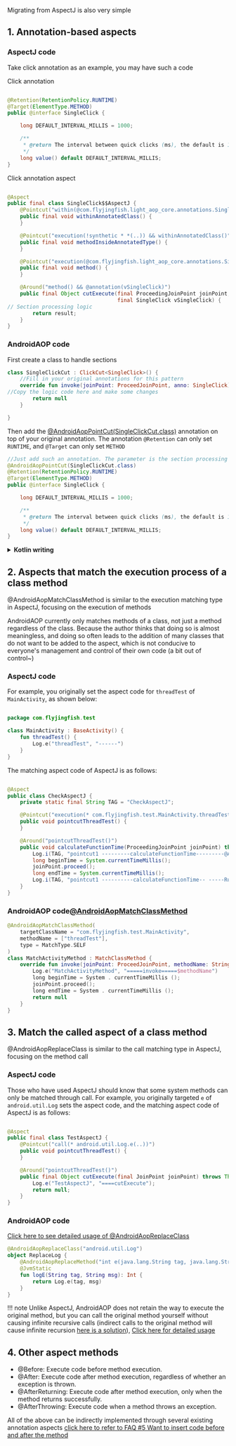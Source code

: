 Migrating from AspectJ is also very simple

## 1. Annotation-based aspects

### AspectJ code

Take click annotation as an example, you may have such a code

Click annotation

```java

@Retention(RetentionPolicy.RUNTIME)
@Target(ElementType.METHOD)
public @interface SingleClick {

    long DEFAULT_INTERVAL_MILLIS = 1000;

    /**
     * @return The interval between quick clicks (ms), the default is 1000ms
     */
    long value() default DEFAULT_INTERVAL_MILLIS;
}
```

Click annotation aspect

```java

@Aspect
public final class SingleClick$$AspectJ {
    @Pointcut("within(@com.flyjingfish.light_aop_core.annotations.SingleClick *)")
    public final void withinAnnotatedClass() {
    }

    @Pointcut("execution(!synthetic * *(..)) && withinAnnotatedClass()")
    public final void methodInsideAnnotatedType() {
    }

    @Pointcut("execution(@com.flyjingfish.light_aop_core.annotations.SingleClick * *(..)) || methodInsideAnnotatedType()")
    public final void method() {
    }

    @Around("method() && @annotation(vSingleClick)")
    public final Object cutExecute(final ProceedingJoinPoint joinPoint,
                                   final SingleClick vSingleClick) {
// Section processing logic
        return result;
    }
}

```

### AndroidAOP code

First create a class to handle sections

```kotlin
class SingleClickCut : ClickCut<SingleClick>() {
    //Fill in your original annotations for this pattern
    override fun invoke(joinPoint: ProceedJoinPoint, anno: SingleClick): Any? {
//Copy the logic code here and make some changes
        return null
    }

}
```

Then add the [@AndroidAopPointCut(SingleClickCut.class)](https://flyjingfish.github.io/AndroidAOP/AndroidAopPointCut/) annotation on top of your original annotation. The annotation ```@Retention``` can only set ```RUNTIME```, and ```@Target``` can only set ```METHOD```

```java
//Just add such an annotation. The parameter is the section processing class SingleClickCut.class created above
@AndroidAopPointCut(SingleClickCut.class)
@Retention(RetentionPolicy.RUNTIME)
@Target(ElementType.METHOD)
public @interface SingleClick {

    long DEFAULT_INTERVAL_MILLIS = 1000;

    /**
     * @return The interval between quick clicks (ms), the default is 1000ms
     */
    long value() default DEFAULT_INTERVAL_MILLIS;
}
```
<details>
<summary><strong>Kotlin writing</strong></summary>

```kotlin
@AndroidAopPointCut(SingleClickCut::class)
@Retention(AnnotationRetention.RUNTIME)
@Target(
    AnnotationTarget.FUNCTION, AnnotationTarget.PROPERTY_GETTER, AnnotationTarget.PROPERTY_SETTER
)
annotation class SingleClick(
    /**
     * The interval between quick clicks (ms), the default is 1000ms
     */
    val value: Long = DEFAULT_INTERVAL_MILLIS
) {
    companion object {
        const val DEFAULT_INTERVAL_MILLIS: Long = 1000
    }
}
```
</details>

## 2. Aspects that match the execution process of a class method

@AndroidAopMatchClassMethod is similar to the execution matching type in AspectJ, focusing on the execution of methods

AndroidAOP currently only matches methods of a class, not just a method regardless of the class. Because the author thinks that doing so is almost meaningless, and doing so often leads to the addition of many classes that do not want to be added to the aspect, which is not conducive to everyone's management and control of their own code (a bit out of control~)

### AspectJ code

For example, you originally set the aspect code for ```threadTest``` of ```MainActivity```, as shown below:

```kotlin

package com.flyjingfish.test

class MainActivity : BaseActivity() {
    fun threadTest() {
        Log.e("threadTest", "------")
    }
}

```

The matching aspect code of AspectJ is as follows:

```java

@Aspect
public class CheckAspectJ {
    private static final String TAG = "CheckAspectJ";

    @Pointcut("execution(* com.flyjingfish.test.MainActivity.threadTest())")
    public void pointcutThreadTest() {
    }

    @Around("pointcutThreadTest()")
    public void calculateFunctionTime(ProceedingJoinPoint joinPoint) throws Throwable {
        Log.i(TAG, "pointcut1 ---------calculateFunctionTime---------@Around");
        long beginTime = System.currentTimeMillis();
        joinPoint.proceed();
        long endTime = System.currentTimeMillis();
        Log.i(TAG, "pointcut1 ----------calculateFunctionTime-- -----Running time: " + (endTime - beginTime));
    }
} 
``` 
### AndroidAOP code[@AndroidAopMatchClassMethod](https://flyjingfish.github.io/AndroidAOP/AndroidAopMatchClassMethod/) 
```kotlin 
@AndroidAopMatchClassMethod(
    targetClassName = "com.flyjingfish.test.MainActivity",
    methodName = ["threadTest"],
    type = MatchType.SELF
)
class MatchActivityMethod : MatchClassMethod {
    override fun invoke(joinPoint: ProceedJoinPoint, methodName: String): Any? {
        Log.e("MatchActivityMethod", "=====invoke=====$methodName")
        long beginTime = System . currentTimeMillis ();
        joinPoint.proceed();
        long endTime = System . currentTimeMillis ();
        return null
    }
}
```

## 3. Match the called aspect of a class method

@AndroidAopReplaceClass is similar to the call matching type in AspectJ, focusing on the method call

### AspectJ code

Those who have used AspectJ should know that some system methods can only be matched through call. For example, you originally targeted `e` of `android.util.Log` sets the aspect code, and the matching aspect code of AspectJ is as follows:

```java

@Aspect
public final class TestAspectJ {
    @Pointcut("call(* android.util.Log.e(..))")
    public void pointcutThreadTest() {
    }

    @Around("pointcutThreadTest()")
    public final Object cutExecute(final JoinPoint joinPoint) throws Throwable {
        Log.e("TestAspectJ", "====cutExecute");
        return null;
    }
}

```

### AndroidAOP code

[Click here to see detailed usage of @AndroidAopReplaceClass](https://flyjingfish.github.io/AndroidAOP/AndroidAopReplaceClass/)

```kotlin
@AndroidAopReplaceClass("android.util.Log")
object ReplaceLog {
    @AndroidAopReplaceMethod("int e(java.lang.String tag, java.lang.String msg)")
    @JvmStatic
    fun logE(String tag, String msg): Int {
        return Log.e(tag, msg)
    }
} 
```

!!! note
    Unlike AspectJ, AndroidAOP does not retain the way to execute the original method, but you can call the original method yourself without causing infinite recursive calls (indirect calls to the original method will cause infinite recursion [here is a solution](https://flyjingfish.github.io/AndroidAOP/FAQ/#12-will-calling-the-original-method-in-the-method-annotated-with-androidaopreplacemethod-cause-recursion)), [Click here for detailed usage](https://flyjingfish.github.io/AndroidAOP/AndroidAopReplaceClass)

## 4. Other aspect methods

- @Before: Execute code before method execution.
- @After: Execute code after method execution, regardless of whether an exception is thrown.
- @AfterReturning: Execute code after method execution, only when the method returns successfully.
- @AfterThrowing: Execute code when a method throws an exception.

All of the above can be indirectly implemented through several existing annotation aspects [click here to refer to FAQ #5 Want to insert code before and after the method](https://flyjingfish.github.io/AndroidAOP/FAQ/#5-want-to-insert-code-before-and-after-the-method)